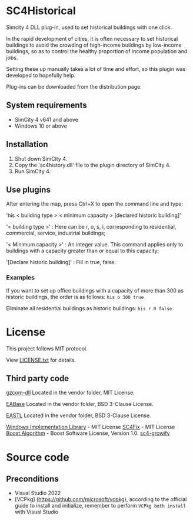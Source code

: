 # SC4Historical

Simcity 4 DLL plug-in, used to set historical buildings with one click.

In the rapid development of cities, it is often necessary to set historical buildings to avoid the crowding of high-income buildings by low-income buildings, so as to control the healthy proportion of income population and jobs.

Setting these up manually takes a lot of time and effort, so this plugin was developed to hopefully help.



Plug-ins can be downloaded from the distribution page.

## System requirements

* SimCity 4 v641 and above
* Windows 10 or above

## Installation

1. Shut down SimCity 4.
2. Copy the 'sc4history.dll' file to the plugin directory of SimCity 4.
3. Run SimCity 4.

## Use plugins

After entering the map, press Ctrl+X to open the command line and type:

'his < building type > < minimum capacity > [declared historic building]'


'< building type >' : Here can be r, o, s, i, corresponding to residential, commercial, service, industrial buildings;

'< Minimum capacity >' : An integer value. This command applies only to buildings with a capacity greater than or equal to this capacity;

'[Declare historic building]' : Fill in true, false.

### Examples
If you want to set up office buildings with a capacity of more than 300 as historic buildings, the order is as follows:
`his o 300 true`

Eliminate all residential buildings as historic buildings:
`his r 0 false`

# License

This project follows MIT protocol.

View [LICENSE.txt](LICENSE.txt) for details.

## Third party code

[gzcom-dll](https://github.com/nsgomez/gzcom-dll/tree/master) Located in the vendor folder, MIT License.

[EABase](https://github.com/electronicarts/EABase) Located in the vendor folder, BSD 3-Clause License.

[EASTL](https://github.com/electronicarts/EASTL) Located in the vendor folder, BSD 3-Clause License.

[Windows Implementation Library](https://github.com/microsoft/wil) - MIT License
[SC4Fix](https://github.com/nsgomez/sc4fix) - MIT License
[Boost.Algorithm](https://www.boost.org/doc/libs/1_84_0/libs/algorithm/doc/html/index.html) - Boost Software License,  Version 1.0.
[sc4-growify]()

# Source code

## Preconditions

* Visual Studio 2022
* [VCPkg] (https://github.com/microsoft/vcpkg), according to the official guide to install and initialize, remember to perform ` VCPkg both install ` with Visual Studio
